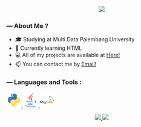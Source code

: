 <p align="center">
    <img src="https://readme-typing-svg.herokuapp.com?color=0d8eceF&size=30&center=true&vCenter=true&width=550&height=70&lines=Hi,+I'm+Michelle+Graciela👋;Information+Systems+Student;">
</p

---

### — About Me ?
  
  - 🎓 Studying at Multi Data Palembang University
  - 🌱 Currently learning HTML
  - 💻 All of my projects are available at [Here!](https://github.com/MichelleGrc)
  - 📫 You can contact me by [Email!](mailto:michellegraciela@mhs.mdp.ac.id)
  
### — Languages and Tools :
<p align="left"> <a href="https://www.python.org" target="_blank" rel="noreferrer"> <img src="https://raw.githubusercontent.com/devicons/devicon/master/icons/python/python-original.svg" alt="python" width="40" height="40"/> </a><a href="https://www.java.com" target="_blank" rel="noreferrer"> <img src="https://raw.githubusercontent.com/devicons/devicon/master/icons/java/java-original.svg" alt="java" width="40" height="40"/> </a> <a href="https://www.mysql.com/" target="_blank" rel="noreferrer"> <img src="https://raw.githubusercontent.com/devicons/devicon/master/icons/mysql/mysql-original-wordmark.svg" alt="mysql" width="40" height="40"/> </a> </p>
  
  <div align="center">
        <a href="https://github.com/MichelleGrc/">
          <img src="https://img.shields.io/badge/GitHub-100000?style=for-the-badge&logo=github&logoColor=white">
        <a href="https://www.instagram.com/mgrclaa/">
          <img src="https://img.shields.io/badge/Instagram-E4405F?style=for-the-badge&logo=instagram&logoColor=white">
        </a>
  </div>
